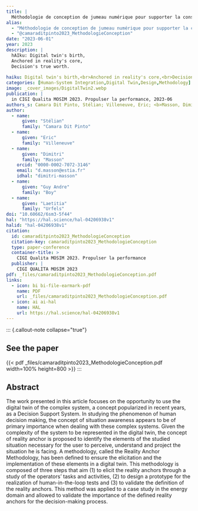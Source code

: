 ```yaml
---
title: |
  Méthodologie de conception de jumeau numérique pour supporter la conscience de la situation
alias:
  - "Méthodologie de conception de jumeau numérique pour supporter la conscience de la situation"
  - "@camaraditpinto2023_MethodologieConception"
date: "2023-06-01"
year: 2023
description: |
  hAIku: Digital twin's birth,
  Anchored in reality's core,
  Decision's true worth.
  
haiku: Digital twin's birth,<br>Anchored in reality's core,<br>Decision's true worth.<br>
categories: [Human-System Integration,Digital Twin,Design,Methodology]
image: _cover_images/DigitalTwin2.webp
publication: |
  in CIGI Qualita MOSIM 2023. Propulser la performance, 2023-06 
authors_s: Camara Dit Pinto, Stélian; Villeneuve, Eric; <b>Masson, Dimitri</b>; Boy, Guy Andre; Urfels, Laetitia
author: 
  - name: 
      given: "Stélian"
      family: "Camara Dit Pinto" 
  - name: 
      given: "Eric"
      family: "Villeneuve" 
  - name: 
      given: "Dimitri"
      family: "Masson"
    orcid: "0000-0002-7072-3146" 
    email: "d.masson@estia.fr" 
    idhal: "dimitri-masson" 
  - name: 
      given: "Guy Andre"
      family: "Boy" 
  - name: 
      given: "Laetitia"
      family: "Urfels" 
doi: "10.60662/6sm3-5f44"
hal: "https://hal.science/hal-04206938v1"
halid: "hal-04206938v1"
citation:
  id: camaraditpinto2023_MethodologieConception
  citation-key: camaraditpinto2023_MethodologieConception
  type: paper-conference
  container-title: >
    CIGI Qualita MOSIM 2023. Propulser la performance
  publisher: |
    CIGI QUALITA MOSIM 2023
pdf: _files/camaraditpinto2023_MethodologieConception.pdf
links:
  - icon: bi bi-file-earmark-pdf
    name: PDF
    url: _files/camaraditpinto2023_MethodologieConception.pdf
  - icon: ai ai-hal
    name: HAL
    url: https://hal.science/hal-04206938v1
---
```



::: {.callout-note collapse="true"}

## See the paper

{{< pdf _files/camaraditpinto2023_MethodologieConception.pdf width=100% height=800 >}} 
:::


## Abstract

The work presented in this article focuses on the opportunity to use the digital twin of the complex system, a concept popularized in recent years, as a Decision Support System. In studying the phenomenon of human decision making, the concept of situation awareness appears to be of primary importance when dealing with these complex systems. Given the complexity of the system to be represented in the digital twin, the concept of reality anchor is proposed to identify the elements of the studied situation necessary for the user to perceive, understand and project the situation he is facing. A methodology, called the Reality Anchor Methodology, has been defined to ensure the elicitation and the implementation of these elements in a digital twin. This methodology is composed of three steps that aim (1) to elicit the reality anchors through a study of the operators’ tasks and activities, (2) to design a prototype for the realization of human-in-the-loop tests and (3) to validate the definition of the reality anchors. This method was applied to a case study in the energy domain and allowed to validate the importance of the defined reality anchors for the decision-making process.
